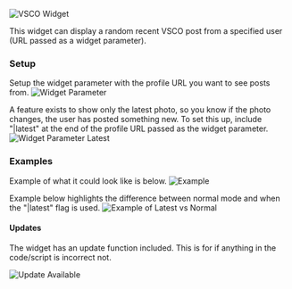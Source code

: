 ![VSCO Widget](https://i.imgur.com/GnRezQJ.png)

This widget can display a random recent VSCO post from a specified user (URL passed as a widget parameter). 

### Setup
Setup the widget parameter with the profile URL you want to see posts from.
![Widget Parameter](https://i.imgur.com/gD5uyG6.png)

A feature exists to show only the latest photo, so you know if the photo changes, the user has posted something new. To set this up, include "|latest" at the end of the profile URL passed as the widget parameter. 
![Widget Parameter Latest](https://i.imgur.com/TrEZfmo.png)

### Examples
Example of what it could look like is below.
![Example](https://i.imgur.com/z8CNRmx.png)


Example below highlights the difference between normal mode and when the "|latest" flag is used.
![Example of Latest vs Normal](https://i.imgur.com/CEKd1Dx.png)

#### Updates
The widget has an update function included. This is for if anything in the code/script is incorrect not. 

![Update Available](https://i.imgur.com/A13rJSj.jpg)